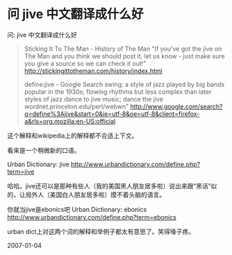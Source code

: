# 问 jive 中文翻译成什么好

问: jive 中文翻译成什么好

> Sticking It To The Man - History of The Man
> "If you've got the jive on The Man and you think we should post it, let us know - just make sure you give a source so we can check it out!"
> http://stickingittotheman.com/history/index.html
> 
> define:jive - Google Search
> swing: a style of jazz played by big bands popular in the 1930s; flowing rhythms but less complex than later styles of jazz
> dance to jive music; dance the jive
> wordnet.princeton.edu/perl/webwn"
> http://www.google.com/search?q=define%3Ajive&start=0&ie=utf-8&oe=utf-8&client=firefox-a&rls=org.mozilla:en-US:official

这个解释和wikipedia上的解释都不合适上下文。

看来是一个稍微新的口语。

Urban Dictionary: jive
http://www.urbandictionary.com/define.php?term=jive

哈哈。jive还可以是那种有些人（我的美国黑人朋友居多啦）说出来跟“黑话”似的，让局外人（美国白人朋友居多啦）摸不着头脑的语言。

你就当jive是ebonics吧
Urban Dictionary: ebonics
http://www.urbandictionary.com/define.php?term=ebonics

urban dict上对这两个词的解释和举例子都太有意思了。笑得嗓子疼。


2007-01-04